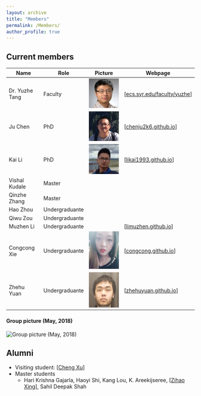 ```yaml
---
layout: archive
title: "Members"
permalink: /Members/
author_profile: true
---
```


Current members
---

| Name | Role | Picture | Webpage |
| ---- | --- | --- | --- |
| Dr. Yuzhe Tang | Faculty | ![](../images/Yuzhe-Richard.jpg) | [[ecs.syr.edu/faculty/yuzhe](http://ecs.syr.edu/faculty/yuzhe)] |
| Ju Chen | PhD | ![](../images/ju2.jpg) | [[chenju2k6.github.io](http://chenju2k6.github.io/)] |
| Kai Li | PhD | ![](../images/kai1.jpeg) | [[likai1993.github.io](http://likai1993.github.io)] |
| Vishal Kudale | Master | |
| Qinzhe Zhang | Master | |
| Hao Zhou | Undergraduante | |
| Qiwu Zou | Undergraduante | | | 
| Muzhen Li | Undergraduante | | [[limuzhen.github.io](https://cyurse.github.io/limuzhen.github.io/)]
| Congcong Xie | Undergraduante | ![](../images/congcong.jpg)  | [[congcong.github.io](https://congcongxie.github.io/Congcong.github.io/)]
| Zhehu Yuan | Undergraduante | ![](../images/zhehu.jpg) | [[zhehuyuan.github.io](https://zhehuyuan.github.io/)] |

#### Group picture (May, 2018)

![Group picture (May, 2018)](../images/group_2018.05-small.jpg)


Alumni
---

- Visiting student: [[Cheng Xu](https://xuc.me/)]
- Master students
    - Hari Krishna Gajarla, Haoyi Shi, Kang Lou, K. Areekijseree, [[Zihao Xing](http://zixing33.cc/)], Sahil Deepak Shah

